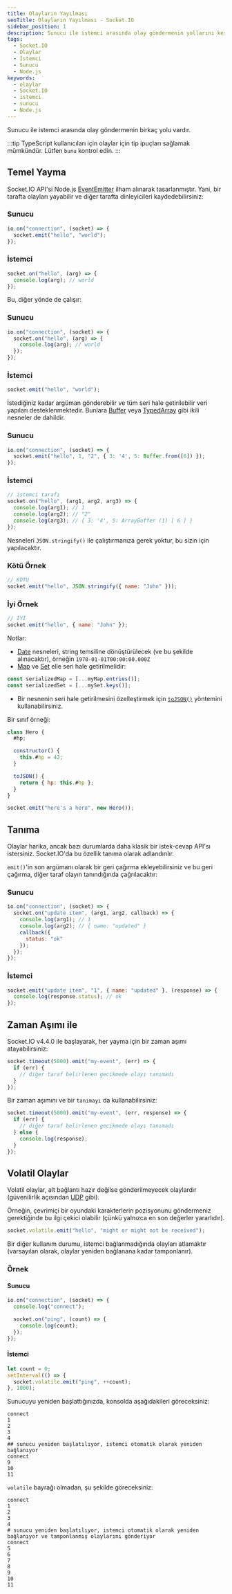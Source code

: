 ```yaml
---
title: Olayların Yayılması
seoTitle: Olayların Yayılması - Socket.IO
sidebar_position: 1
description: Sunucu ile istemci arasında olay göndermenin yollarını keşfedin. Socket.IOnun etkinlik yayıcı yapısına dair bilgiler edinin.
tags: 
  - Socket.IO
  - Olaylar
  - İstemci
  - Sunucu
  - Node.js
keywords: 
  - olaylar
  - Socket.IO
  - istemci
  - sunucu
  - Node.js
---
```

Sunucu ile istemci arasında olay göndermenin birkaç yolu vardır.

:::tip
TypeScript kullanıcıları için olaylar için tip ipuçları sağlamak mümkündür. Lütfen `bunu` kontrol edin.
:::

## Temel Yayma

Socket.IO API'si Node.js [EventEmitter](https://nodejs.org/docs/latest/api/events.html#events_events) ilham alınarak tasarlanmıştır. Yani, bir tarafta olayları yayabilir ve diğer tarafta dinleyicileri kaydedebilirsiniz:

### Sunucu

```js
io.on("connection", (socket) => {
  socket.emit("hello", "world");
});
```

### İstemci

```js
socket.on("hello", (arg) => {
  console.log(arg); // world
});
```

Bu, diğer yönde de çalışır:

### Sunucu

```js
io.on("connection", (socket) => {
  socket.on("hello", (arg) => {
    console.log(arg); // world
  });
});
```

### İstemci

```js
socket.emit("hello", "world");
```

İstediğiniz kadar argüman gönderebilir ve tüm seri hale getirilebilir veri yapıları desteklenmektedir. Bunlara [Buffer](https://nodejs.org/docs/latest/api/buffer.html#buffer_buffer) veya [TypedArray](https://developer.mozilla.org/en-US/docs/Web/JavaScript/Reference/Global_Objects/TypedArray) gibi ikili nesneler de dahildir.

### Sunucu

```js
io.on("connection", (socket) => {
  socket.emit("hello", 1, "2", { 3: '4', 5: Buffer.from([6]) });
});
```

### İstemci

```js
// istemci tarafı
socket.on("hello", (arg1, arg2, arg3) => {
  console.log(arg1); // 1
  console.log(arg2); // "2"
  console.log(arg3); // { 3: '4', 5: ArrayBuffer (1) [ 6 ] }
});
```

Nesneleri `JSON.stringify()` ile çalıştırmanıza gerek yoktur, bu sizin için yapılacaktır.

### Kötü Örnek

```js
// KÖTÜ
socket.emit("hello", JSON.stringify({ name: "John" }));
```

### İyi Örnek

```js
// İYİ
socket.emit("hello", { name: "John" });
```

Notlar:

- [Date](https://developer.mozilla.org/en-US/docs/Web/JavaScript/Reference/Global_Objects/Date) nesneleri, string temsiline dönüştürülecek (ve bu şekilde alınacaktır), örneğin `1970-01-01T00:00:00.000Z`
- [Map](https://developer.mozilla.org/en-US/docs/Web/JavaScript/Reference/Global_Objects/Map) ve [Set](https://developer.mozilla.org/en-US/docs/Web/JavaScript/Reference/Global_Objects/Set) elle seri hale getirilmelidir:

```js
const serializedMap = [...myMap.entries()];
const serializedSet = [...mySet.keys()];
```

- Bir nesnenin seri hale getirilmesini özelleştirmek için [`toJSON()`](https://developer.mozilla.org/en-US/docs/Web/JavaScript/Reference/Global_Objects/JSON/stringify#tojson_behavior) yöntemini kullanabilirsiniz.

Bir sınıf örneği:

```js
class Hero {
  #hp;

  constructor() {
    this.#hp = 42;
  }

  toJSON() {
    return { hp: this.#hp };
  }
}

socket.emit("here's a hero", new Hero());
```

## Tanıma

Olaylar harika, ancak bazı durumlarda daha klasik bir istek-cevap API'sı istersiniz. Socket.IO'da bu özellik tanıma olarak adlandırılır.

`emit()`'in son argümanı olarak bir geri çağırma ekleyebilirsiniz ve bu geri çağırma, diğer taraf olayın tanındığında çağrılacaktır:

### Sunucu

```js
io.on("connection", (socket) => {
  socket.on("update item", (arg1, arg2, callback) => {
    console.log(arg1); // 1
    console.log(arg2); // { name: "updated" }
    callback({
      status: "ok"
    });
  });
});
```

### İstemci

```js
socket.emit("update item", "1", { name: "updated" }, (response) => {
  console.log(response.status); // ok
});
```

## Zaman Aşımı ile

Socket.IO v4.4.0 ile başlayarak, her yayma için bir zaman aşımı atayabilirsiniz:

```js
socket.timeout(5000).emit("my-event", (err) => {
  if (err) {
    // diğer taraf belirlenen gecikmede olayı tanımadı
  }
});
```

Bir zaman aşımını ve bir `tanımayı` da kullanabilirsiniz:

```js
socket.timeout(5000).emit("my-event", (err, response) => {
  if (err) {
    // diğer taraf belirlenen gecikmede olayı tanımadı
  } else {
    console.log(response);
  }
});
```

## Volatil Olaylar

Volatil olaylar, alt bağlantı hazır değilse gönderilmeyecek olaylardır (güvenilirlik açısından [UDP](https://en.wikipedia.org/wiki/User_Datagram_Protocol) gibi).

Örneğin, çevrimiçi bir oyundaki karakterlerin pozisyonunu göndermeniz gerektiğinde bu ilgi çekici olabilir (çünkü yalnızca en son değerler yararlıdır).

```js
socket.volatile.emit("hello", "might or might not be received");
```

Bir diğer kullanım durumu, istemci bağlanmadığında olayları atlamaktır (varsayılan olarak, olaylar yeniden bağlanana kadar tamponlanır).

### Örnek

#### Sunucu

```js
io.on("connection", (socket) => {
  console.log("connect");

  socket.on("ping", (count) => {
    console.log(count);
  });
});
```

#### İstemci

```js
let count = 0;
setInterval(() => {
  socket.volatile.emit("ping", ++count);
}, 1000);
```

Sunucuyu yeniden başlattığınızda, konsolda aşağıdakileri göreceksiniz:

```
connect
1
2
3
4
## sunucu yeniden başlatılıyor, istemci otomatik olarak yeniden bağlanıyor
connect
9
10
11
```

`volatile` bayrağı olmadan, şu şekilde göreceksiniz:

```
connect
1
2
3
4
# sunucu yeniden başlatılıyor, istemci otomatik olarak yeniden bağlanıyor ve tamponlanmış olaylarını gönderiyor
connect
5
6
7
8
9
10
11
```